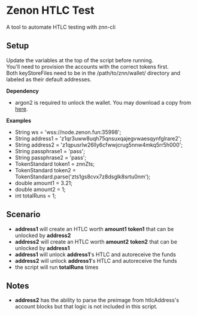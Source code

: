 # Zenon HTLC Test

A tool to automate HTLC testing with znn-cli


## Setup
Update the variables at the top of the script before running.  
You'll need to provision the accounts with the correct tokens first.  
Both keyStoreFiles need to be in the /path/to/znn/wallet/ directory and labeled as their default addresses.

**Dependency**
- argon2 is required to unlock the wallet. You may download a copy from [here](https://github.com/zenon-network/argon2_ffi/releases/).

**Examples**
- String ws = 'wss://node.zenon.fun:35998';
- String address1 = 'z1qr3uww8uqh75qnsuxqajegvwaesqynfglrare2';
- String address2 = 'z1qpusrlw26lly6cfwwjcrug5nnw4mkq5rr5h000';
- String passphrase1 = 'pass';
- String passphrase2 = 'pass';
- TokenStandard token1 = znnZts;
- TokenStandard token2 = TokenStandard.parse('zts1gs8cvx7z8dsglk8srtu0nm');
- double amount1 = 3.21;
- double amount2 = 1;
- int totalRuns = 1;

## Scenario
- **address1** will create an HTLC worth **amount1** **token1** that can be unlocked by **address2**
- **address2** will create an HTLC worth **amount2** **token2** that can be unlocked by **address1**
- **address1** will unlock **address1**'s HTLC and autoreceive the funds
- **address2** will unlock **address1**'s HTLC and autoreceive the funds
- the script will run **totalRuns** times

## Notes
- **address2** has the ability to parse the preimage from htlcAddress's account blocks but that logic is not included in this script.
